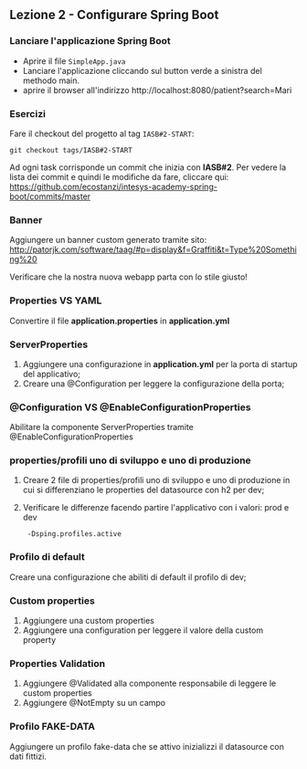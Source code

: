 ## Lezione 2 - Configurare Spring Boot

### Lanciare l'applicazione Spring Boot

- Aprire il file `SimpleApp.java`
- Lanciare l'applicazione cliccando sul button verde a sinistra del methodo main.
- aprire il browser all'indirizzo http://localhost:8080/patient?search=Mari

### Esercizi

Fare il checkout del progetto al tag `IASB#2-START`:

```
git checkout tags/IASB#2-START
```

Ad ogni task corrisponde un commit che inizia con **IASB#2**. Per vedere la lista dei commit e quindi le modifiche da fare, cliccare qui:
https://github.com/ecostanzi/intesys-academy-spring-boot/commits/master

### Banner 
Aggiungere un banner custom generato tramite sito: http://patorjk.com/software/taag/#p=display&f=Graffiti&t=Type%20Something%20

Verificare che la nostra nuova webapp parta con lo stile giusto!

### Properties VS YAML
Convertire il file **application.properties** in **application.yml**

### ServerProperties
1. Aggiungere una configurazione in **application.yml** per la porta di startup del applicativo;
2. Creare una @Configuration per leggere la configurazione della porta;

### @Configuration VS @EnableConfigurationProperties
Abilitare la componente ServerProperties tramite @EnableConfigurationProperties

### properties/profili uno di sviluppo e uno di produzione
1. Creare 2 file di properties/profili uno di sviluppo e uno di produzione in cui si differenziano le properties del datasource con h2 per dev;
2. Verificare le differenze facendo partire l'applicativo con i valori: prod e dev 
        
        -Dsping.profiles.active

### Profilo di default
Creare una configurazione che abiliti di default il profilo di dev;

### Custom properties
1. Aggiungere una custom properties 
2. Aggiungere una configuration per leggere il valore della custom property

### Properties Validation
1. Aggiungere @Validated alla componente responsabile di leggere le custom properties
2. Aggiungere @NotEmpty su un campo

### Profilo FAKE-DATA
Aggiungere un profilo fake-data che se attivo inizializzi il datasource con dati fittizi.
